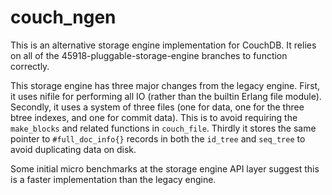 couch_ngen
===

This is an alternative storage engine implementation for CouchDB. It relies on all of the 45918-pluggable-storage-engine branches to function correctly.

This storage engine has three major changes from the legacy engine. First, it uses nifile for performing all IO (rather than the builtin Erlang file module).
Secondly, it uses a system of three files (one for data, one for the three btree indexes, and one for commit data). This is to avoid requiring the `make_blocks` and related functions in `couch_file`. Thirdly it stores the same pointer to `#full_doc_info{}` records in both the `id_tree` and `seq_tree` to avoid duplicating data on disk.

Some initial micro benchmarks at the storage engine API layer suggest this is a faster implementation than the legacy engine.
